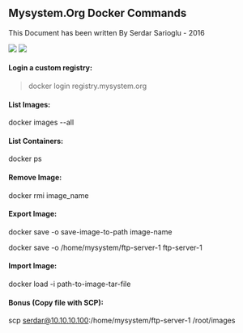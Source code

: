 ## Mysystem.Org Docker Commands

This Document has been written By Serdar Sarioglu - 2016

<a href="https://mysystem.org" title="Mysystem.org"><img src="https://img.shields.io/website-up-down-green-red/http/shields.io.svg?label=Visit%20mysystem.org"></a>
<a href="https://www.paypal.me/ssarioglu" title="Support project"><img src="https://img.shields.io/badge/Donate%20me-paypal-brightgreen.svg"></a>


#### Login a custom registry:
>docker login registry.mysystem.org

#### List Images:
docker images --all

#### List Containers:
docker ps

#### Remove Image:
docker rmi image_name

#### Export Image:
docker save -o save-image-to-path image-name

docker save -o /home/mysystem/ftp-server-1 ftp-server-1

#### Import Image:
docker load -i path-to-image-tar-file

#### Bonus (Copy file with SCP):
scp serdar@10.10.10.100:/home/mysystem/ftp-server-1 /root/images
